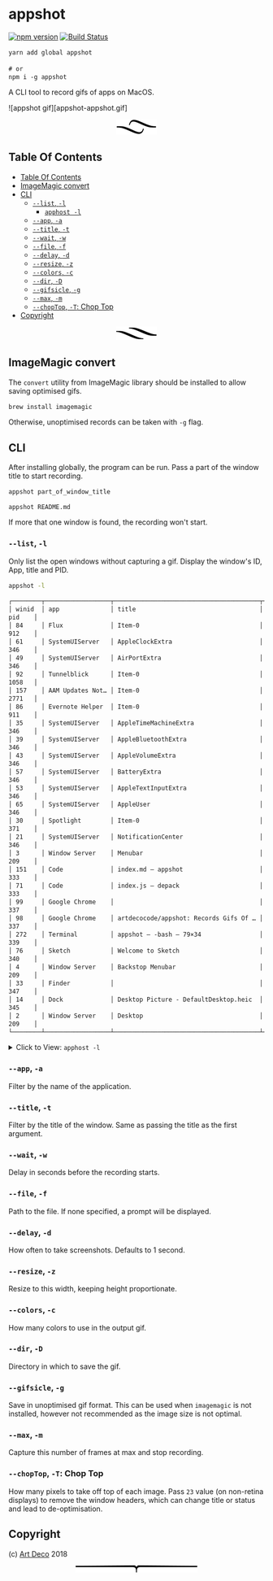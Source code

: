 # appshot

[![npm version](https://badge.fury.io/js/appshot.svg)](https://badge.fury.io/js/appshot)
[![Build Status](https://travis-ci.org/artdecocode/appshot.svg?branch=master)](https://travis-ci.org/artdecocode/appshot)

```
yarn add global appshot

# or
npm i -g appshot
```

A CLI tool to record gifs of apps on MacOS.

![appshot gif][appshot-appshot.gif]

<p align="center"><a href="#table-of-contents"><img src=".documentary/section-breaks/0.svg?sanitize=true"></a></p>

## Table Of Contents

- [Table Of Contents](#table-of-contents)
- [ImageMagic convert](#imagemagic-convert)
- [CLI](#cli)
  * [`--list`, `-l`](#--list--l)
    * [<code>apphost -l</code>](#apphost--l)
  * [`--app`, `-a`](#--app--a)
  * [`--title`, `-t`](#--title--t)
  * [`--wait`, `-w`](#--wait--w)
  * [`--file`, `-f`](#--file--f)
  * [`--delay`, `-d`](#--delay--d)
  * [`--resize`, `-z`](#--resize--z)
  * [`--colors`, `-c`](#--colors--c)
  * [`--dir`, `-D`](#--dir--d)
  * [`--gifsicle`, `-g`](#--gifsicle--g)
  * [`--max`, `-m`](#--max--m)
  * [`--chopTop`, `-T`: Chop Top](#--choptop--t-chop-top)
- [Copyright](#copyright)

<p align="center"><a href="#table-of-contents"><img src=".documentary/section-breaks/1.svg?sanitize=true"></a></p>

## ImageMagic convert

The `convert` utility from ImageMagic library should be installed to allow saving optimised gifs.

```sh
brew install imagemagic
```

Otherwise, unoptimised records can be taken with `-g` flag.

## CLI

After installing globally, the program can be run. Pass a part of the window title to start recording.

```
appshot part_of_window_title
```

```
appshot README.md
```

If more that one window is found, the recording won't start.

### `--list`, `-l`

Only list the open windows without capturing a gif. Display the window's ID, App, title and PID.

```sh
appshot -l
```
```
┌────────┬──────────────────┬────────────────────────────────────────┬────────┐
│ winid  │ app              │ title                                  │ pid    │
│ 84     │ Flux             │ Item-0                                 │ 912    │
│ 61     │ SystemUIServer   │ AppleClockExtra                        │ 346    │
│ 49     │ SystemUIServer   │ AirPortExtra                           │ 346    │
│ 92     │ Tunnelblick      │ Item-0                                 │ 1058   │
│ 157    │ AAM Updates Not… │ Item-0                                 │ 2771   │
│ 86     │ Evernote Helper  │ Item-0                                 │ 911    │
│ 35     │ SystemUIServer   │ AppleTimeMachineExtra                  │ 346    │
│ 39     │ SystemUIServer   │ AppleBluetoothExtra                    │ 346    │
│ 43     │ SystemUIServer   │ AppleVolumeExtra                       │ 346    │
│ 57     │ SystemUIServer   │ BatteryExtra                           │ 346    │
│ 53     │ SystemUIServer   │ AppleTextInputExtra                    │ 346    │
│ 65     │ SystemUIServer   │ AppleUser                              │ 346    │
│ 30     │ Spotlight        │ Item-0                                 │ 371    │
│ 21     │ SystemUIServer   │ NotificationCenter                     │ 346    │
│ 3      │ Window Server    │ Menubar                                │ 209    │
│ 151    │ Code             │ index.md — appshot                     │ 333    │
│ 71     │ Code             │ index.js — depack                      │ 333    │
│ 99     │ Google Chrome    │                                        │ 337    │
│ 98     │ Google Chrome    │ artdecocode/appshot: Records Gifs Of … │ 337    │
│ 272    │ Terminal         │ appshot — -bash — 79×34                │ 339    │
│ 76     │ Sketch           │ Welcome to Sketch                      │ 340    │
│ 4      │ Window Server    │ Backstop Menubar                       │ 209    │
│ 33     │ Finder           │                                        │ 347    │
│ 14     │ Dock             │ Desktop Picture - DefaultDesktop.heic  │ 345    │
│ 2      │ Window Server    │ Desktop                                │ 209    │
└────────┴──────────────────┴────────────────────────────────────────┴────────┘
```

<details>
  <summary>Click to View: <a name="apphost--l"><code>apphost -l</code></a></summary>
  <table>
  <tr><td>
    <img alt="Alt: Displaying the list information once." src="doc/List.gif" />
  </td></tr>
  </table>
</details>

### `--app`, `-a`

Filter by the name of the application.

### `--title`, `-t`

Filter by the title of the window. Same as passing the title as the first argument.

### `--wait`, `-w`

Delay in seconds before the recording starts.

### `--file`, `-f`

Path to the file. If none specified, a prompt will be displayed.

### `--delay`, `-d`

How often to take screenshots. Defaults to 1 second.

### `--resize`, `-z`

Resize to this width, keeping height proportionate.

### `--colors`, `-c`

How many colors to use in the output gif.

### `--dir`, `-D`

Directory in which to save the gif.

### `--gifsicle`, `-g`

Save in unoptimised gif format. This can be used when `imagemagic` is not installed, however not recommended as the image size is not optimal.

### `--max`, `-m`

Capture this number of frames at max and stop recording.

### `--chopTop`, `-T`: Chop Top

How many pixels to take off top of each image. Pass `23` value (on non-retina displays) to remove the window headers, which can change title or status and lead to de-optimisation.



## Copyright

(c) [Art Deco][1] 2018

[1]: https://artdeco.bz

<p align="center"><a href="#table-of-contents"><img src=".documentary/section-breaks/-1.svg?sanitize=true"></a></p>